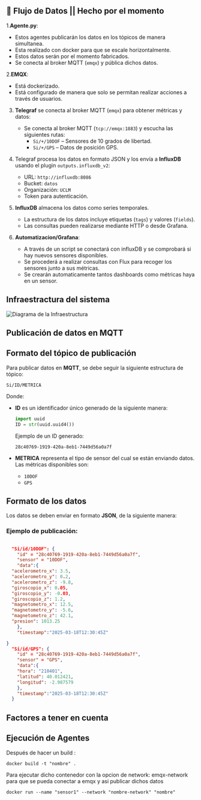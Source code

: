 ## 🔄 **Flujo de Datos || Hecho por el momento**
1.**Agente.py**:
   - Estos agentes publicarán los datos en los tópicos de manera simultanea.
   - Esta realizado con docker para que se escale horizontalmente.
   - Estos datos serán por el momento fabricados.
   - Se conecta al broker MQTT (`emqx`) y pública dichos datos.

2.**EMQX**:
   - Está dockerizado.
   - Está configurado de manera que solo se permitan realizar acciones a través de usuarios.
     
3. **Telegraf** se conecta al broker MQTT (`emqx`) para obtener métricas y datos:  
   - Se conecta al broker MQTT (`tcp://emqx:1883`) y escucha las siguientes rutas:  
     - `Si/+/10DOF` – Sensores de 10 grados de libertad.  
     - `Si/+/GPS` – Datos de posición GPS.  
  
4. Telegraf procesa los datos en formato JSON y los envía a **InfluxDB** usando el plugin `outputs.influxdb_v2`:
   - URL: `http://influxdb:8086`  
   - Bucket: `datos`  
   - Organización: `UCLM`  
   - Token para autenticación.  

5. **InfluxDB** almacena los datos como series temporales.  
   - La estructura de los datos incluye etiquetas (`tags`) y valores (`fields`).  
   - Las consultas pueden realizarse mediante HTTP o desde Grafana.

6. **Automatizacion/Grafana**:
   - A través de un script se conectará con influxDB y se comprobará si hay nuevos sensores disponibles.
   - Se procederá a realizar consultas con Flux para recoger los sensores junto a sus métricas.
   - Se crearán automaticamente tantos dashboards como métricas haya en un sensor.

## **Infraestractura del sistema**
![Diagrama de la Infraestructura](https://raw.githubusercontent.com/victorcentellas/SLMD/refs/heads/Pruebas/Infraestructura-SLMD.drawio)

##  **Publicación de datos en MQTT**
## Formato del tópico de publicación
Para publicar datos en **MQTT**, se debe seguir la siguiente estructura de tópico:

```plaintext
Si/ID/METRICA
```

Donde:
- **ID** es un identificador único generado de la siguiente manera:
  
  ```python
  import uuid
  ID = str(uuid.uuid4())
  ```
  
  Ejemplo de un ID generado:
  
  ```plaintext
  28c40769-1919-420a-8eb1-7449d56a0a7f
  ```
- **METRICA** representa el tipo de sensor del cual se están enviando datos. Las métricas disponibles son:
  
  - `10DOF`
  - `GPS`

## Formato de los datos
Los datos se deben enviar en formato **JSON**, de la siguiente manera:

### Ejemplo de publicación:

```json

  "Si/id/10DOF": {
    "id" = "28c40769-1919-420a-8eb1-7449d56a0a7f",
    "sensor" = "10DOF",
    "data":{
  "acelerometro_x": 3.5,  
  "acelerometro_y": 0.2, 
  "acelerometro_z": -9.8, 
  "giroscopio_x": 0.05,  
  "giroscopio_y": -0.03,  
  "giroscopio_z": 1.2,    
  "magnetometro_x": 12.5, 
  "magnetometro_y": -5.6,
  "magnetometro_z": 42.1, 
  "presion": 1013.25 
    },
    "timestamp":"2025-03-18T12:30:45Z"

}
  "Si/id/GPS": {
    "id" = "28c40769-1919-420a-8eb1-7449d56a0a7f",
    "sensor" = "GPS",
    "data":{
    "hora": "210401",
    "latitud": 40.012421,
    "longitud": -2.987579
    },
    "timestamp":"2025-03-18T12:30:45Z"
  }

```
##  **Factores a tener en cuenta**
## Ejecución de Agentes
Después de hacer un build :
```
docker build -t "nombre" .
```
Para ejecutar dicho contenedor con la opcion de network: emqx-network para que se pueda conectar a emqx y asi publicar dichos datos 
```
docker run --name "sensor1" --network "nombre-network" "nombre"
```

